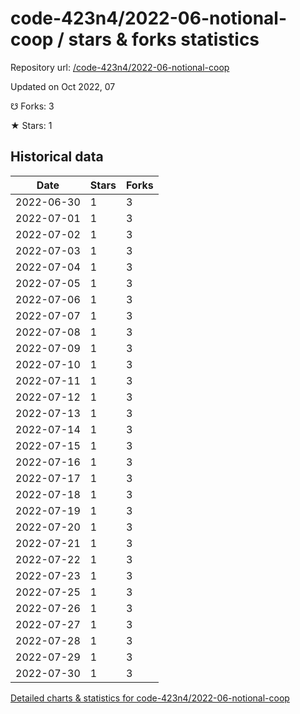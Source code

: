 # code-423n4/2022-06-notional-coop / stars & forks statistics

Repository url: [/code-423n4/2022-06-notional-coop](https://github.com/code-423n4/2022-06-notional-coop)

Updated on Oct 2022, 07

☋ Forks: 3

★ Stars: 1

## Historical data
| Date | Stars | Forks |
|------|-------|-------|
| 2022-06-30 | 1 | 3 | 
| 2022-07-01 | 1 | 3 | 
| 2022-07-02 | 1 | 3 | 
| 2022-07-03 | 1 | 3 | 
| 2022-07-04 | 1 | 3 | 
| 2022-07-05 | 1 | 3 | 
| 2022-07-06 | 1 | 3 | 
| 2022-07-07 | 1 | 3 | 
| 2022-07-08 | 1 | 3 | 
| 2022-07-09 | 1 | 3 | 
| 2022-07-10 | 1 | 3 | 
| 2022-07-11 | 1 | 3 | 
| 2022-07-12 | 1 | 3 | 
| 2022-07-13 | 1 | 3 | 
| 2022-07-14 | 1 | 3 | 
| 2022-07-15 | 1 | 3 | 
| 2022-07-16 | 1 | 3 | 
| 2022-07-17 | 1 | 3 | 
| 2022-07-18 | 1 | 3 | 
| 2022-07-19 | 1 | 3 | 
| 2022-07-20 | 1 | 3 | 
| 2022-07-21 | 1 | 3 | 
| 2022-07-22 | 1 | 3 | 
| 2022-07-23 | 1 | 3 | 
| 2022-07-25 | 1 | 3 | 
| 2022-07-26 | 1 | 3 | 
| 2022-07-27 | 1 | 3 | 
| 2022-07-28 | 1 | 3 | 
| 2022-07-29 | 1 | 3 | 
| 2022-07-30 | 1 | 3 | 


[Detailed charts & statistics for code-423n4/2022-06-notional-coop](https://reviewgithub.com/rep/code-423n4/2022-06-notional-coop)
